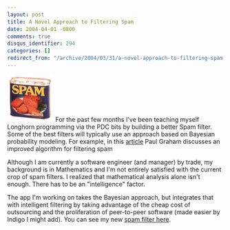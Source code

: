 ```yaml
---
layout: post
title: A Novel Approach to Filtering Spam
date: 2004-04-01 -0800
comments: true
disqus_identifier: 294
categories: []
redirect_from: "/archive/2004/03/31/a-novel-approach-to-filtering-spam.aspx/"
---
```


![Spam](/images/spam.jpg) For the past few months I've been teaching
myself Longhorn programming via the PDC bits by building a better Spam
filter. Some of the best filters will typically use an approach based on
Bayesian probability modeling. For example, in this
[article](http://www.paulgraham.com/better.html "Better Bayesian Filtering")
Paul Graham discusses an improved algorithm for filtering spam

Although I am currently a software engineer (and manager) by trade, my
background is in Mathematics and I'm not entirely satisfied with the
current crop of spam filters. I realized that mathematical analysis
alone isn't enough. There has to be an "intelligence" factor.

The app I'm working on takes the Bayesian approach, but integrates that
with intelligent filtering by taking advantage of the cheap cost of
outsourcing and the proliferation of peer-to-peer software (made easier
by Indigo I might add). You can see my new [spam filter
here](/SpamFilter.htm "New Spam Filter").


